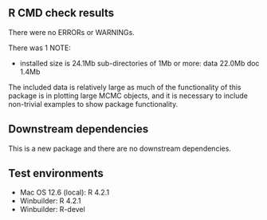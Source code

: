 ## R CMD check results
There were no ERRORs or WARNINGs. 

There was 1 NOTE:

*   installed size is 24.1Mb
    sub-directories of 1Mb or more:
      data  22.0Mb
      doc    1.4Mb
      
The included data is relatively large as much of the functionality of this 
package is in plotting large MCMC objects, and it is necessary to include 
non-trivial examples to show package functionality.

## Downstream dependencies
This is a new package and there are no downstream dependencies.

## Test environments
* Mac OS 12.6 (local): R 4.2.1
* Winbuilder: R 4.2.1
* Winbuilder: R-devel
